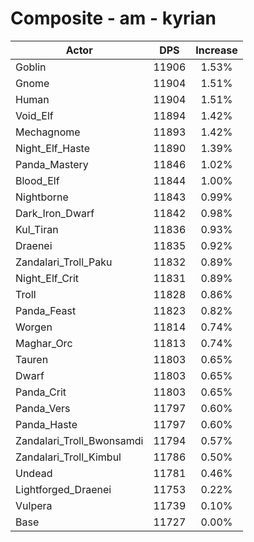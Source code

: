# Composite - am - kyrian
| Actor | DPS | Increase |
|---|:---:|:---:|
|Goblin|11906|1.53%|
|Gnome|11904|1.51%|
|Human|11904|1.51%|
|Void_Elf|11894|1.42%|
|Mechagnome|11893|1.42%|
|Night_Elf_Haste|11890|1.39%|
|Panda_Mastery|11846|1.02%|
|Blood_Elf|11844|1.00%|
|Nightborne|11843|0.99%|
|Dark_Iron_Dwarf|11842|0.98%|
|Kul_Tiran|11836|0.93%|
|Draenei|11835|0.92%|
|Zandalari_Troll_Paku|11832|0.89%|
|Night_Elf_Crit|11831|0.89%|
|Troll|11828|0.86%|
|Panda_Feast|11823|0.82%|
|Worgen|11814|0.74%|
|Maghar_Orc|11813|0.74%|
|Tauren|11803|0.65%|
|Dwarf|11803|0.65%|
|Panda_Crit|11803|0.65%|
|Panda_Vers|11797|0.60%|
|Panda_Haste|11797|0.60%|
|Zandalari_Troll_Bwonsamdi|11794|0.57%|
|Zandalari_Troll_Kimbul|11786|0.50%|
|Undead|11781|0.46%|
|Lightforged_Draenei|11753|0.22%|
|Vulpera|11739|0.10%|
|Base|11727|0.00%|
